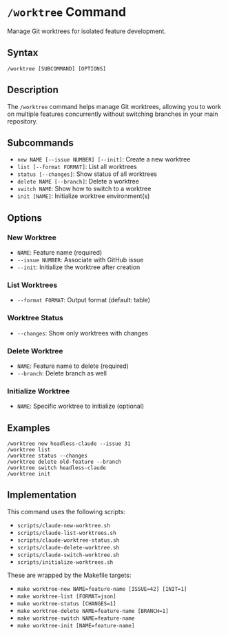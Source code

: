 # `/worktree` Command

Manage Git worktrees for isolated feature development.

## Syntax

```
/worktree [SUBCOMMAND] [OPTIONS]
```

## Description

The `/worktree` command helps manage Git worktrees, allowing you to work on multiple features concurrently without switching branches in your main repository.

## Subcommands

- `new NAME [--issue NUMBER] [--init]`: Create a new worktree
- `list [--format FORMAT]`: List all worktrees
- `status [--changes]`: Show status of all worktrees
- `delete NAME [--branch]`: Delete a worktree
- `switch NAME`: Show how to switch to a worktree
- `init [NAME]`: Initialize worktree environment(s)

## Options

### New Worktree
- `NAME`: Feature name (required)
- `--issue NUMBER`: Associate with GitHub issue
- `--init`: Initialize the worktree after creation

### List Worktrees
- `--format FORMAT`: Output format (default: table)

### Worktree Status
- `--changes`: Show only worktrees with changes

### Delete Worktree
- `NAME`: Feature name to delete (required)
- `--branch`: Delete branch as well

### Initialize Worktree
- `NAME`: Specific worktree to initialize (optional)

## Examples

```
/worktree new headless-claude --issue 31
/worktree list
/worktree status --changes
/worktree delete old-feature --branch
/worktree switch headless-claude
/worktree init
```

## Implementation

This command uses the following scripts:
- `scripts/claude-new-worktree.sh`
- `scripts/claude-list-worktrees.sh`
- `scripts/claude-worktree-status.sh`
- `scripts/claude-delete-worktree.sh`
- `scripts/claude-switch-worktree.sh`
- `scripts/initialize-worktrees.sh`

These are wrapped by the Makefile targets:
- `make worktree-new NAME=feature-name [ISSUE=42] [INIT=1]`
- `make worktree-list [FORMAT=json]`
- `make worktree-status [CHANGES=1]`
- `make worktree-delete NAME=feature-name [BRANCH=1]`
- `make worktree-switch NAME=feature-name`
- `make worktree-init [NAME=feature-name]`